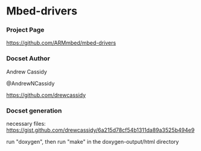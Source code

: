 Mbed-drivers
=======================


### Project Page

https://github.com/ARMmbed/mbed-drivers

### Docset Author

Andrew Cassidy

@AndrewNCassidy

https://github.com/drewcassidy

### Docset generation

necessary files: https://gist.github.com/drewcassidy/6a215d78cf54b1311da89a3525b494e9

run "doxygen", then run "make" in the doxygen-output/html directory